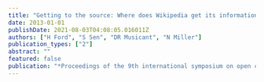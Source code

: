 ```yaml
---
title: "Getting to the source: Where does Wikipedia get its information from?"
date: 2013-01-01
publishDate: 2021-08-03T04:08:05.016011Z
authors: ["H Ford", "S Sen", "DR Musicant", "N Miller"]
publication_types: ["2"]
abstract: ""
featured: false
publication: "*Proceedings of the 9th international symposium on open collaboration*"
---
```


